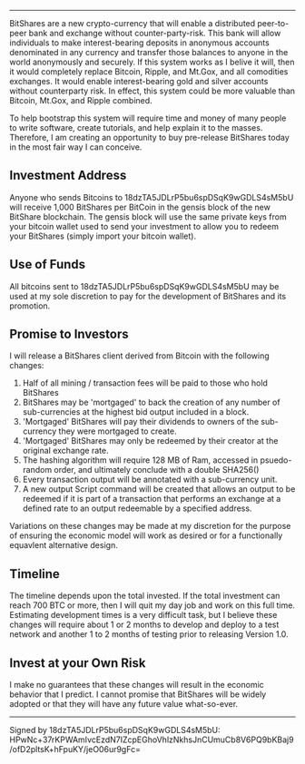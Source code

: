 ----------------------------------------------------------------------------------------
BitShares are a new crypto-currency that will enable a distributed peer-to-peer
bank and exchange without counter-party-risk.  This bank will allow individuals
to make interest-bearing deposits in anonymous accounts denominated in any currency 
and transfer those balances to anyone in the world anonymously and securely.  If this 
system works as I belive it will, then it would completely replace Bitcoin, Ripple, and Mt.Gox, and all 
comodities exchanges.  It would enable interest-bearing gold and silver accounts
without counterparty risk.  In effect, this system could be more valuable than
Bitcoin, Mt.Gox, and Ripple combined.

To help bootstrap this system will require time and money of many people to
write software, create tutorials, and help explain it to the masses.  Therefore,
I am creating an opportunity to buy pre-release BitShares today in the most fair
way I can conceive.

Investment Address
------------------
Anyone who sends Bitcoins to 18dzTA5JDLrP5bu6spDSqK9wGDLS4sM5bU will receive 1,000
BitShares per BitCoin in the gensis block of the new BitShare blockchain.  The gensis block will
use the same private keys from your bitcoin wallet used to send your investment to allow you 
to redeem your BitShares (simply import your bitcoin wallet).

Use of Funds
-----------------
All bitcoins sent to 18dzTA5JDLrP5bu6spDSqK9wGDLS4sM5bU may be used at my sole discretion to
pay for the development of BitShares and its promotion.  

Promise to Investors
--------------------
I will release a BitShares client derived from Bitcoin with the following changes:

1) Half of all mining / transaction fees will be paid to those who hold BitShares
2) BitShares may be 'mortgaged' to back the creation of any number of sub-currencies at the highest bid output included in a block.
3) 'Mortgaged' BitShares will pay their dividends to owners of the sub-currency they were mortgaged to create.
4) 'Mortgaged' BitShares may only be redeemed by their creator at the original exchange rate.
5) The hashing algorithm will require 128 MB of Ram, accessed in psuedo-random order, and ultimately conclude with a double SHA256()
6) Every transaction output will be annotated with a sub-currency unit.
7) A new output Script command will be created that allows an output to be redeemed if it is part of a transaction that
   performs an exchange at a defined rate to an output redeemable by a specified address.

Variations on these changes may be made at my discretion for the purpose of ensuring the
economic model will work as desired or for a functionally equavlent alternative design.

Timeline
--------------------
The timeline depends upon the total invested.  If the total investment can reach 700 BTC or more, 
then I will quit my day job and work on this full time.  Estimating development times is a very
difficult task, but I believe these changes will require about 1 or 2 months to develop and 
deploy to a test network and another 1 to 2 months of testing prior to releasing Version 1.0.

Invest at your Own Risk
-------------------
I make no guarantees that these changes will result in the economic behavior that I predict. I cannot
promise that BitShares will be widely adopted or that they will have any future value what-so-ever. 

-----------------------------------------------------------------------------------------
Signed by 18dzTA5JDLrP5bu6spDSqK9wGDLS4sM5bU:  HPwNc+37rKPWAmIvcEzdN7IZcpEGhoVhlzNkhsJnCUmuCb8V6PQ9bKBaj9/ofD2pltsK+hFpuKY/jeO06ur9gFc=
